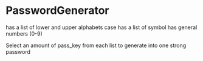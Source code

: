 # PasswordGenerator

has a list of lower and upper alphabets case
has a list of symbol
has general numbers (0-9)

Select an amount of pass_key from each list to generate into one strong password
